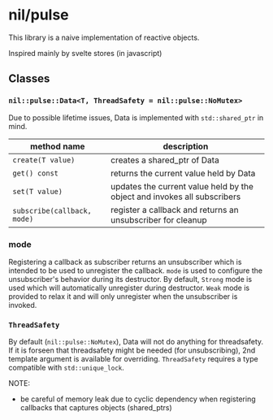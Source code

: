 # nil/pulse

This library is a naive implementation of reactive objects.

Inspired mainly by svelte stores (in javascript)

## Classes

### `nil::pulse::Data<T, ThreadSafety = nil::pulse::NoMutex>`

Due to possible lifetime issues, Data<T> is implemented with `std::shared_ptr` in mind.

| method name                 | description                                                              |
| --------------------------- | ------------------------------------------------------------------------ |
| `create(T value)`           | creates a shared_ptr of Data<T>                                          |
| `get() const`               | returns the current value held by Data<T>                                |
| `set(T value)`              | updates the current value held by the object and invokes all subscribers |
| `subscribe(callback, mode)` | register a callback and returns an unsubscriber for cleanup              |

### mode

Registering a callback as subscriber returns an unsubscriber which is intended to be used to unregister the callback.
`mode` is used to configure the unsubscriber's behavior during its destructor.
By default, `Strong` mode is used which will automatically unregister during destructor.
`Weak` mode is provided to relax it and will only unregister when the unsubscriber is invoked.

### `ThreadSafety`

By default (`nil::pulse::NoMutex`), Data<T> will not do anything for threadsafety.
If it is forseen that threadsafety might be needed (for unsubscribing), 2nd template argument is available for overriding.
`ThreadSafety` requires a type compatible with `std::unique_lock`.

NOTE:
- be careful of memory leak due to cyclic dependency when registering callbacks that captures objects (shared_ptrs)
